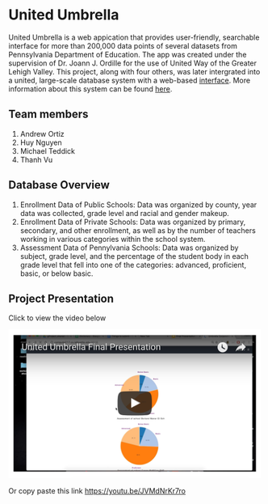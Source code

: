 # United Umbrella
United Umbrella is a web appication that provides user-friendly, searchable interface for more than 200,000 data points of several datasets from Pennsylvania Department of Education. The app was created under the supervision of Dr. Joann J. Ordille for the use of United Way of the Greater Lehigh Valley. This project, along with four others, was later intergrated into a united, large-scale database system with a web-based [interface](http://www.laf-tech.org/). More information about this system can be found [here](http://sites.lafayette.edu/ordillej/projects/united-way-project-overview/).

## Team members
1. Andrew Ortiz	
2. Huy Nguyen
3. Michael Teddick
4. Thanh Vu

## Database Overview

1. Enrollment Data of Public Schools: Data was organized by county, year data was collected, grade level and racial and gender makeup.
2. Enrollment Data of Private Schools: Data was organized by primary, secondary, and other enrollment, as well as by the number of teachers working in various categories within the school system.
3. Assessment Data of Pennylvania Schools: Data was organized by subject, grade level, and the percentage of the student body in each grade level that fell into one of the categories: advanced, proficient, basic, or below basic.

## Project Presentation
Click to view the video below

[<img src="https://github.com/thanhmvu/UnitedUmbrella/blob/master/screenshots/thumbnails.png" alt="Project presentation video" width="500">](https://youtu.be/JVMdNrKr7ro)

Or copy paste this link https://youtu.be/JVMdNrKr7ro

